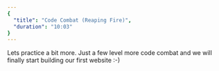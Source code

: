 ```yaml
---
{
  "title": "Code Combat (Reaping Fire)",
  "duration": "10:03"
}
---
```


Lets practice a bit more. Just a few level more code combat and we will finally start building our first website :-)
